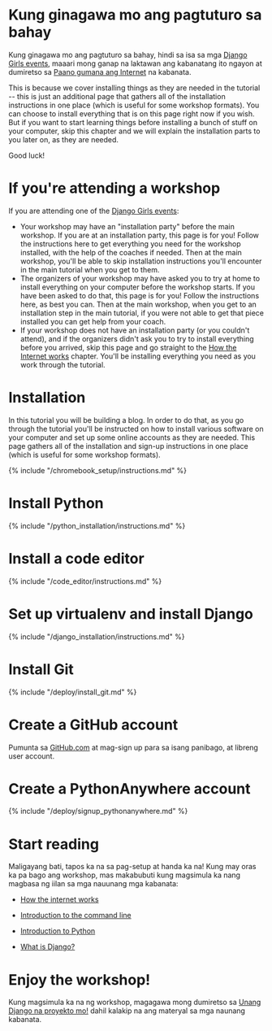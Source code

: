 # Kung ginagawa mo ang pagtuturo sa bahay

Kung ginagawa mo ang pagtuturo sa bahay, hindi sa isa sa mga [Django Girls events](https://djangogirls.org/events/), maaari mong ganap na laktawan ang kabanatang ito ngayon at dumiretso sa [Paano gumana ang Internet](../how_the_internet_works/README.md) na kabanata.

This is because we cover installing things as they are needed in the tutorial -- this is just an additional page that gathers all of the installation instructions in one place (which is useful for some workshop formats). You can choose to install everything that is on this page right now if you wish. But if you want to start learning things before installing a bunch of stuff on your computer, skip this chapter and we will explain the installation parts to you later on, as they are needed.

Good luck!

# If you're attending a workshop

If you are attending one of the [Django Girls events](https://djangogirls.org/events/):

* Your workshop may have an "installation party" before the main workshop. If you are at an installation party, this page is for you! Follow the instructions here to get everything you need for the workshop installed, with the help of the coaches if needed. Then at the main workshop, you'll be able to skip installation instructions you'll encounter in the main tutorial when you get to them.
* The organizers of your workshop may have asked you to try at home to install everything on your computer before the workshop starts. If you have been asked to do that, this page is for you! Follow the instructions here, as best you can. Then at the main workshop, when you get to an installation step in the main tutorial, if you were not able to get that piece installed you can get help from your coach.
* If your workshop does not have an installation party (or you couldn't attend), and if the organizers didn't ask you to try to install everything before you arrived, skip this page and go straight to the [How the Internet works](../how_the_internet_works/README.md) chapter. You'll be installing everything you need as you work through the tutorial.

# Installation

In this tutorial you will be building a blog. In order to do that, as you go through the tutorial you'll be instructed on how to install various software on your computer and set up some online accounts as they are needed. This page gathers all of the installation and sign-up instructions in one place (which is useful for some workshop formats).

<!--sec data-title="Chromebook setup (if you're using one)"
data-id="chromebook_setup" data-collapse=true ces--> {% include "/chromebook_setup/instructions.md" %} 

<!--endsec-->

# Install Python

{% include "/python_installation/instructions.md" %}

# Install a code editor

{% include "/code_editor/instructions.md" %}

# Set up virtualenv and install Django

{% include "/django_installation/instructions.md" %}

# Install Git

{% include "/deploy/install_git.md" %}

# Create a GitHub account

Pumunta sa [GitHub.com](https://www.github.com) at mag-sign up para sa isang panibago, at libreng user account.

# Create a PythonAnywhere account

{% include "/deploy/signup_pythonanywhere.md" %}

# Start reading

Maligayang bati, tapos ka na sa pag-setup at handa ka na! Kung may oras ka pa bago ang workshop, mas makabubuti kung magsimula ka nang magbasa ng iilan sa mga nauunang mga kabanata:

* [How the internet works](../how_the_internet_works/README.md)

* [Introduction to the command line](../intro_to_command_line/README.md)

* [Introduction to Python](../python_introduction/README.md)

* [What is Django?](../django/README.md)

# Enjoy the workshop!

Kung magsimula ka na ng workshop, magagawa mong dumiretso sa [Unang Django na proyekto mo!](../django_start_project/README.md) dahil kalakip na ang materyal sa mga naunang kabanata.